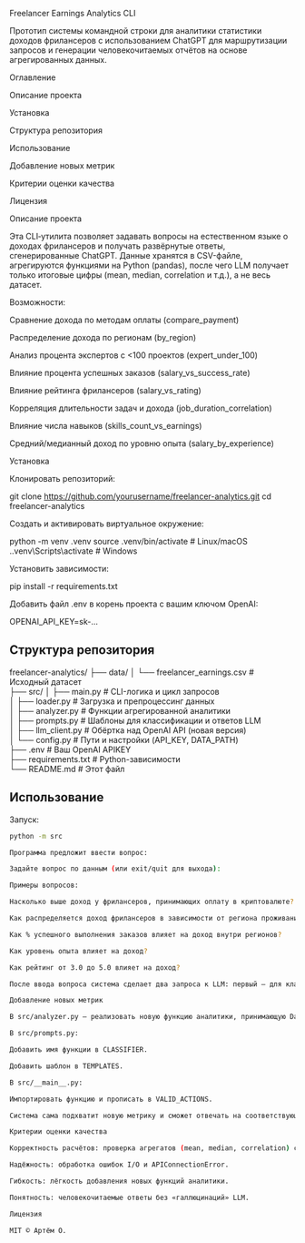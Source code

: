 Freelancer Earnings Analytics CLI

Прототип системы командной строки для аналитики статистики доходов фрилансеров с использованием ChatGPT для маршрутизации запросов и генерации человекочитаемых отчётов на основе агрегированных данных.

Оглавление

Описание проекта

Установка

Структура репозитория

Использование

Добавление новых метрик

Критерии оценки качества

Лицензия

Описание проекта

Эта CLI‑утилита позволяет задавать вопросы на естественном языке о доходах фрилансеров и получать развёрнутые ответы, сгенерированные ChatGPT. Данные хранятся в CSV-файле, агрегируются функциями на Python (pandas), после чего LLM получает только итоговые цифры (mean, median, correlation и т.д.), а не весь датасет.

Возможности:

Сравнение дохода по методам оплаты (compare_payment)

Распределение дохода по регионам (by_region)

Анализ процента экспертов с <100 проектов (expert_under_100)

Влияние процента успешных заказов (salary_vs_success_rate)

Влияние рейтинга фрилансеров (salary_vs_rating)

Корреляция длительности задач и дохода (job_duration_correlation)

Влияние числа навыков (skills_count_vs_earnings)

Средний/медианный доход по уровню опыта (salary_by_experience)

Установка

Клонировать репозиторий:

git clone https://github.com/yourusername/freelancer-analytics.git
cd freelancer-analytics

Создать и активировать виртуальное окружение:

python -m venv .venv
source .venv/bin/activate    # Linux/macOS
.\.venv\Scripts\activate   # Windows

Установить зависимости:

pip install -r requirements.txt

Добавить файл .env в корень проекта с вашим ключом OpenAI:



OPENAI_API_KEY=sk-...


## Структура репозитория


freelancer-analytics/
├── data/
│   └── freelancer_earnings.csv      # Исходный датасет  
├── src/
│   ├── main.py                  # CLI-логика и цикл запросов    
│   ├── loader.py                    # Загрузка и препроцессинг данных       
│   ├── analyzer.py                  # Функции агрегированной аналитики  
│   ├── prompts.py                   # Шаблоны для классификации и ответов LLM  
│   ├── llm_client.py                # Обёртка над OpenAI API (новая версия)  
│   └── config.py                    # Пути и настройки (API_KEY, DATA_PATH)  
├── .env                             # Ваш OpenAI APIKEY  
├── requirements.txt                 # Python-зависимости       
└── README.md                        # Этот файл


## Использование

Запуск:
```bash
python -m src

Программа предложит ввести вопрос:

Задайте вопрос по данным (или exit/quit для выхода):

Примеры вопросов:

Насколько выше доход у фрилансеров, принимающих оплату в криптовалюте?

Как распределяется доход фрилансеров в зависимости от региона проживания?

Как % успешного выполнения заказов влияет на доход внутри регионов?

Как уровень опыта влияет на доход?

Как рейтинг от 3.0 до 5.0 влияет на доход?

После ввода вопроса система сделает два запроса к LLM: первый — для классификации и выбора функции, второй — для генерации развернутого ответа на основе агрегации.

Добавление новых метрик

В src/analyzer.py — реализовать новую функцию аналитики, принимающую DataFrame и возвращающую dict, float или pandas.DataFrame.

В src/prompts.py:

Добавить имя функции в CLASSIFIER.

Добавить шаблон в TEMPLATES.

В src/__main__.py:

Импортировать функцию и прописать в VALID_ACTIONS.

Система сама подхватит новую метрику и сможет отвечать на соответствующие вопросы.

Критерии оценки качества

Корректность расчётов: проверка агрегатов (mean, median, correlation) с помощью unit‑тестов.

Надёжность: обработка ошибок I/O и APIConnectionError.

Гибкость: лёгкость добавления новых функций аналитики.

Понятность: человекочитаемые ответы без «галлюцинаций» LLM.

Лицензия

MIT © Артём О.

